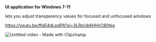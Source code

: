 **UI application for Windows 7-11**

lets you adjust transparency values for focused and unfocused windows

https://youtu.be/ffqE4dLpdPA?si=3LRoUbKHHrC80tkg



![Untitled video - Made with Clipchamp](https://github.com/user-attachments/assets/d6efbea7-3bd7-4060-8a02-619a8adc70c7)
